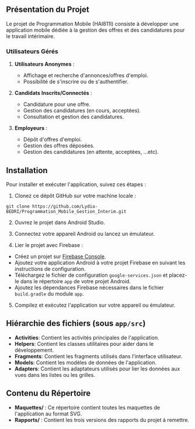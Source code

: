 ## Présentation du Projet

Le projet de Programmation Mobile (HAI811I) consiste à développer une application mobile dédiée à la gestion des offres et des candidatures pour le travail intérimaire.

### Utilisateurs Gérés

1. **Utilisateurs Anonymes** :
   - Affichage et recherche d'annonces/offres d'emploi.
   - Possibilité de s'inscrire ou de s'authentifier.
   
2. **Candidats Inscrits/Connectés** :
   - Candidature pour une offre.
   - Gestion des candidatures (en cours, acceptées).
   - Consultation et gestion des candidatures.
   
3. **Employeurs** :
   - Dépôt d'offres d'emploi.
   - Gestion des offres déposées.
   - Gestion des candidatures (en attente, acceptées, ...etc).

## Installation
Pour installer et exécuter l'application, suivez ces étapes :

1. Clonez ce dépôt GitHub sur votre machine locale :

`git clone https://github.com/Lydia-BEDRI/Programmation_Mobile_Gestion_Interim.git`

2. Ouvrez le projet dans Android Studio.

3. Connectez votre appareil Android ou lancez un émulateur.

4. Lier le projet avec Firebase :
- Créez un projet sur [Firebase Console](https://console.firebase.google.com/).
- Ajoutez votre application Android à votre projet Firebase en suivant les instructions de configuration.
- Téléchargez le fichier de configuration `google-services.json` et placez-le dans le répertoire `app` de votre projet Android.
- Ajoutez les dépendances Firebase nécessaires dans le fichier `build.gradle` du module `app`.

5. Compilez et exécutez l'application sur votre appareil ou émulateur.

## Hiérarchie des fichiers (sous `app/src`)
- **Activities**: Contient les activités principales de l'application.
- **Helpers**: Contient les classes utilitaires pour aider dans le développement.
- **Fragments**: Contient les fragments utilisés dans l'interface utilisateur.
- **Models**: Contient les modèles de données de l'application.
- **Adapters**: Contient les adaptateurs utilisés pour lier les données aux vues dans les listes ou les grilles.

## Contenu du Répertoire

- **Maquettes/** : Ce répertoire contient toutes les maquettes de l'application au format SVG.
- **Rapports/** : Contient les trois versions des rapports du projet à remettre.
